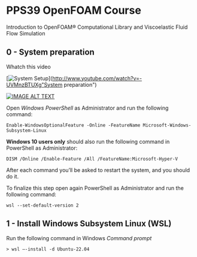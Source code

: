 # PPS39 OpenFOAM Course
Introduction to OpenFOAM® Computational Library and Viscoelastic Fluid Flow Simulation


## 0 - System preparation
Whatch this video

[![System Setup](https://img.youtube.com/vi/-UVMnzBTUXg/0.jpg)](http://www.youtube.com/watch?v=-UVMnzBTUXg"System preparation")

[![IMAGE ALT TEXT](http://img.youtube.com/vi/YOUTUBE_VIDEO_ID_HERE/0.jpg)](http://www.youtube.com/watch?v=YOUTUBE_VIDEO_ID_HERE "Video Title")


Open *Windows PowerShell* as Administrator and run the following command:
```console
Enable-WindowsOptionalFeature -Online -FeatureName Microsoft-Windows-Subsystem-Linux
```
**Windows 10 users only** should also run the following command in PowerShell as Administrator:
```console
DISM /Online /Enable-Feature /All /FeatureName:Microsoft-Hyper-V
```

After each command you’ll be asked to restart the system, and you should do it.

To finalize this step open again PowerShell as Administrator and run the following command:
```console
wsl --set-default-version 2
```

## 1 - Install Windows Subsystem Linux (WSL)

Run the following command in Windows *Command prompt*
```console
> wsl –-install -d Ubuntu-22.04
```